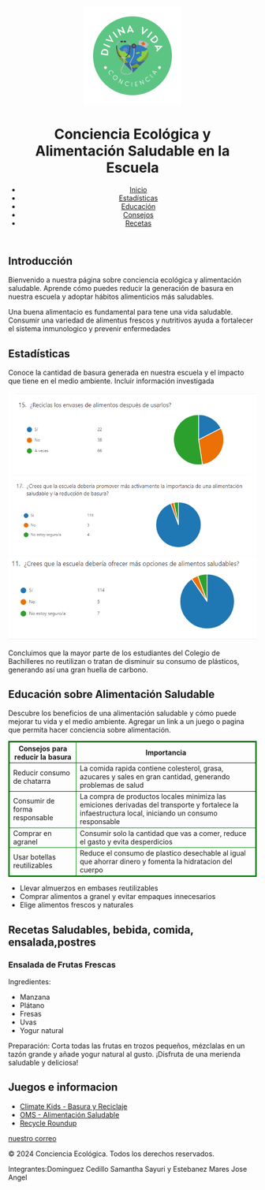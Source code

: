 <!DOCTYPE html>
<html lang="es">
<head>
<meta charset="UTF-8">
<meta name="viewport" content="width=device-width, initial-scale=1.0">
    <title>Conciencia Ecológica y Alimentación Saludable</title>
<link rel="stylesheet" href="styles.css">
<script src="script.js" defer></script>
</head>
<body>
<header>
<img src="logo.png" alt="Logotipo creado por ustedes" width="200" height="200"> 
<h1>Conciencia Ecológica y Alimentación Saludable en la Escuela</h1>
<nav>
<ul>
<li><a href="#inicio">Inicio</a></li>
<li><a href="#estadisticas">Estadísticas</a></li>
<li><a href="#educacion">Educación</a></li>
<li><a href="#consejos">Consejos</a></li>
<li><a href="#recetas">Recetas</a></li>
</ul>
</nav>
</header>
<section id="inicio">

<h2>Introducción</h2>
<p>Bienvenido a nuestra página sobre conciencia ecológica y alimentación saludable. Aprende cómo puedes reducir la generación de basura en nuestra escuela y adoptar hábitos alimenticios más saludables.</p>
<p> Una buena alimentacio es fundamental para tene una vida saludable. Consumir una variedad de alimentus frescos y nutritivos ayuda a fortalecer el sistema inmunologico y prevenir enfermedades</p>
</section>
<section id="estadisticas">
<h2>Estadísticas</h2>
<p>Conoce la cantidad de basura generada en nuestra escuela y el impacto que tiene en el medio ambiente. Incluir información investigada</p>
<img src="CAP1.png" alt="grafica">
<img src="CAP2.png" alt="grafica">
<img src="CAP3.png" alt="grafica">
<p>Concluimos que la mayor parte de los estudiantes del Colegio de Bachilleres no reutilizan o tratan de disminuir su consumo de plásticos, generando así una gran huella de carbono.</p>
<canvas id="graficoBasura"></canvas>
</section>

<section id="educacion">
<h2>Educación sobre Alimentación Saludable</h2>
<p>Descubre los beneficios de una alimentación saludable y cómo puede mejorar tu vida y el medio ambiente. Agregar un link a un juego o pagina que permita hacer conciencia sobre alimentación.</p>
</section>
<table border="2" bordercolor="green">
<section id="consejos">
    <tr>
        <th>Consejos para reducir la basura</th>
        <th>Importancia</th>
    </tr>
    <tbody>
        <tr>
            <td>Reducir consumo de chatarra</td>
            <td>La comida rapida contiene colesterol, grasa, azucares y sales en gran cantidad, generando problemas de salud</td>
        </tr>
    </tbody>
    <tfoot>
        <tr>
            <td>Consumir de forma responsable</td>
            <td>La compra de productos locales minimiza las emiciones derivadas del transporte y fortalece la infaestructura local, iniciando un consumo responsable</td>
        </tr>
    <tr>
        <td>Comprar en agranel</td>
        <td>Consumir solo la cantidad que vas a comer, reduce el gasto y evita desperdicios</td>
    </tr>
    <tr>
        <td>Usar botellas reutilizables</td>
        <td>Reduce el consumo de plastico desechable al igual que ahorrar dinero y fomenta la hidratacion del cuerpo</td>
    </tr>
    <tfoot>
</table>
    </tfoot>
    <ul>
        <li>Llevar almuerzos en embases reutilizables</li>
        <li>Comprar alimentos a granel y evitar empaques innecesarios</li>
        <li>Elige alimentos frescos y naturales</li>
    </ul>
    </section>
    <section id="recetas">
        <h2>Recetas Saludables, bebida, comida, ensalada,postres</h2>
    <article>
    <h3>Ensalada de Frutas Frescas</h3>
    <p>Ingredientes:</p>
    <ul>
    <li>Manzana</li>
    <li>Plátano</li>
    <li>Fresas</li>
    <li>Uvas</li>
    <li>Yogur natural</li>
    </ul>
    <p>Preparación: Corta todas las frutas en trozos pequeños, mézclalas en un tazón grande y añade yogur natural al gusto. ¡Disfruta de una merienda saludable y deliciosa!</p>
    </article>
    <h2>Juegos e informacion</h2>
        <ul>
            <li><a href="https://climatekids.nasa.gov/" target="_blank">Climate Kids - Basura y Reciclaje</a></li>
            <li><a href="https://www.who.int/es/campaigns/connecting-the-world-to-combat-coronavirus/healthyathome/healthyathome---healthy-diet" target="_blank">OMS - Alimentación Saludable</a></li>
            <li><a href="https://images.nationalgeographic.com/wpf/media-content/richmedia/1/1143/project/dist/desktop.html" target="_blank">Recycle Roundup</a></li>
        </ul>
    <!-- Agrega más recetas aquí -->
    </section>
       <section id="contacto">
                <a href="mailto:angelestebananezmares2005@gmail.com"> nuestro correo</a>
            </section>
    <footer>
    <p>&copy; 2024 Conciencia Ecológica. Todos los derechos reservados.</p>
    <p>Integrantes:Dominguez Cedillo Samantha Sayuri y Estebanez Mares Jose Angel</p>
    </footer>
    </body>
    </html>
